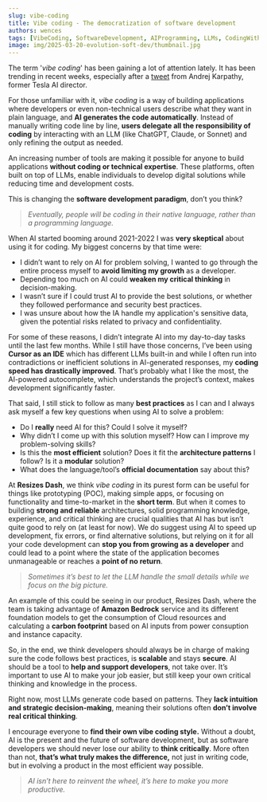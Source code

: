 ```yaml
---
slug: vibe-coding
title: Vibe coding - The democratization of software development
authors: wences
tags: [VibeCoding, SoftwareDevelopment, AIProgramming, LLMs, CodingWithAI, CriticalThinking, AmazonBedrock]
image: img/2025-03-20-evolution-soft-dev/thumbnail.jpg
---
```


The term '*vibe coding*' has been gaining a lot of attention lately. It has been trending in recent weeks, especially after a [tweet](https://x.com/karpathy/status/1886192184808149383) from Andrej Karpathy, former Tesla AI director.

For those unfamiliar with it, *vibe coding* is a way of building applications where developers or even non-technical users describe what they want in plain language, and **AI generates the code automatically**. Instead of manually writing code line by line, **users delegate all the responsibility of coding** by interacting with an LLM (like ChatGPT, Claude, or Sonnet) and only refining the output as needed.

<!--truncate-->

An increasing number of tools are making it possible for anyone to build applications **without coding or technical expertise**. These platforms, often built on top of LLMs, enable individuals to develop digital solutions while reducing time and development costs.

This is changing the **software development paradigm**, don’t you think?

> *Eventually, people will be coding in their native language, rather than a programming language.*
> 

When AI started booming around 2021-2022 I was **very skeptical** about using it for coding. My biggest concerns by that time were:

- I didn’t want to rely on AI for problem solving, I wanted to go through the entire process myself to **avoid limiting my growth** as a developer.
- Depending too much on AI could **weaken my critical thinking** in decision-making.
- I wasn’t sure if I could trust AI to provide the best solutions, or whether they followed performance and security best practices.
- I was unsure about how the IA handle my application's sensitive data, given the potential risks related to privacy and confidentiality.

For some of these reasons, I didn’t integrate AI into my day-to-day tasks until the last few months. While I still have those concerns, I’ve been using **Cursor as an IDE** which has different LLMs built-in and while I often run into contradictions or inefficient solutions in AI-generated responses, my **coding speed has drastically improved**. That’s probably what I like the most, the AI-powered autocomplete, which understands the project’s context, makes development significantly faster.

That said, I still stick to follow as many **best practices** as I can and I always ask myself a few key questions when using AI to solve a problem:

- Do I **really** need AI for this? Could I solve it myself?
- Why didn’t I come up with this solution myself? How can I improve my problem-solving skills?
- Is this the **most efficient** solution? Does it fit the **architecture patterns** I follow? Is it a **modular** solution?
- What does the language/tool’s **official documentation** say about this?

At **Resizes Dash**, we think *vibe coding* in its purest form can be useful for things like prototyping (POC), making simple apps, or focusing on functionality and time-to-market in the **short term**. But when it comes to building **strong and reliable** architectures, solid programming knowledge, experience, and critical thinking are crucial qualities that AI has but isn’t quite good to rely on (at least for now). We do suggest using AI to speed up development, fix errors, or find alternative solutions, but relying on it for all your code development can **stop you from growing as a developer** and could lead to a point where the state of the application becomes unmanageable or reaches a **point of no return**.

> *Sometimes it’s best to let the LLM handle the small details while we focus on the big picture.*
> 

An example of this could be seeing in our product, Resizes Dash, where the team is taking advantage of **Amazon Bedrock** service and its different foundation models to get the consumption of Cloud resources and calculating a **carbon footprint** based on AI inputs from power consuption and instance capacity.

So, in the end, we think developers should always be in charge of making sure the code follows best practices, is **scalable** and stays **secure**. AI should be a tool to **help and support developers**, not take over. It’s important to use AI to make your job easier, but still keep your own critical thinking and knowledge in the process.


Right now, most LLMs generate code based on patterns. They **lack intuition and strategic decision-making**, meaning their solutions often **don’t involve real critical thinking**.

I encourage everyone to **find their own vibe coding style.** Without a doubt, AI is the present and the future of software development, but as software developers we should never lose our ability to **think critically**. More often than not, **that’s what truly makes the difference,** not just in writing code, but in evolving a product in the most efficient way possible.

> *AI isn’t here to reinvent the wheel, it’s here to make you more productive.*
>